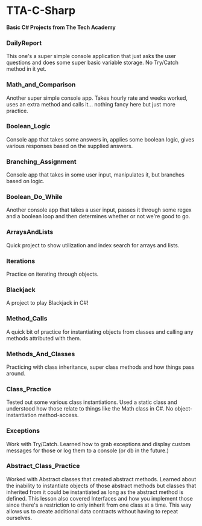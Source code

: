 
# TTA-C-Sharp
**Basic C# Projects from The Tech Academy**

### DailyReport
This one's a super simple console application that just asks the user questions and does some super basic variable storage. No Try/Catch method in it yet.

### Math_and_Comparison
Another super simple console app. Takes hourly rate and weeks worked, uses an extra method and calls it... nothing fancy here but just more practice.

### Boolean_Logic
Console app that takes some answers in, applies some boolean logic, gives various responses based on the supplied answers.

###	Branching_Assignment
Console app that takes in some user input, manipulates it, but branches based on logic.

### Boolean_Do_While
Another console app that takes a user input, passes it through some regex and a boolean loop and then determines whether or not we're good to go.

### ArraysAndLists
Quick project to show utilization and index search for arrays and lists.

### Iterations
Practice on iterating through objects.

### Blackjack
A project to play Blackjack in C#! 

### Method_Calls
A quick bit of practice for instantiating objects from classes and calling any methods attributed with them.

### Methods_And_Classes
Practicing with class inheritance, super class methods and how things pass around.

### Class_Practice 
Tested out some various class instantiations. Used a static class and understood how those relate to things like the Math class in C#. No object-instantiation method-access.

### Exceptions
Work with Try/Catch. Learned how to grab exceptions and display custom messages for those or log them to a console (or db in the future.) 

### Abstract_Class_Practice
Worked with Abstract classes that created abstract methods. Learned about the inability to instantiate objects of those abstract methods but classes that inherited from it could be instantiated as long as the abstract method is defined. 
This lesson also covered Interfaces and how you implement those since there's a restriction to only inherit from one class at a time. This way allows us to create additional data contracts without having to repeat ourselves.
